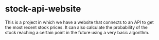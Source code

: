 # stock-api-website
This is a project in which we have a website that connects to an API to get the most recent stock prices. It can also calculate the probability of the stock reaching a certain point in the future using a very basic algorithm.
